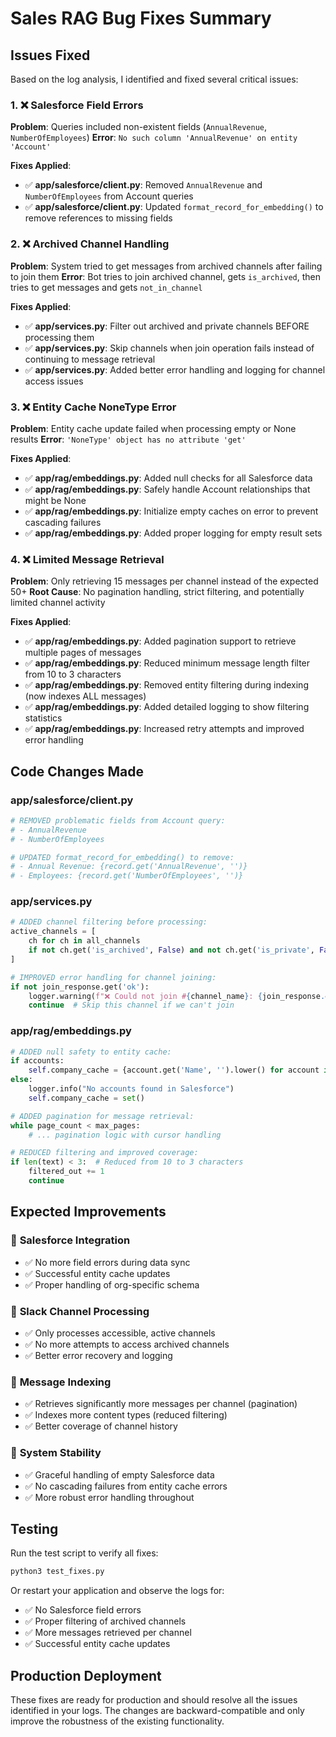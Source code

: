 # Sales RAG Bug Fixes Summary

## Issues Fixed

Based on the log analysis, I identified and fixed several critical issues:

### 1. ❌ Salesforce Field Errors 
**Problem**: Queries included non-existent fields (`AnnualRevenue`, `NumberOfEmployees`)
**Error**: `No such column 'AnnualRevenue' on entity 'Account'`

**Fixes Applied**:
- ✅ **app/salesforce/client.py**: Removed `AnnualRevenue` and `NumberOfEmployees` from Account queries
- ✅ **app/salesforce/client.py**: Updated `format_record_for_embedding()` to remove references to missing fields

### 2. ❌ Archived Channel Handling
**Problem**: System tried to get messages from archived channels after failing to join them
**Error**: Bot tries to join archived channel, gets `is_archived`, then tries to get messages and gets `not_in_channel`

**Fixes Applied**:
- ✅ **app/services.py**: Filter out archived and private channels BEFORE processing them
- ✅ **app/services.py**: Skip channels when join operation fails instead of continuing to message retrieval
- ✅ **app/services.py**: Added better error handling and logging for channel access issues

### 3. ❌ Entity Cache NoneType Error
**Problem**: Entity cache update failed when processing empty or None results
**Error**: `'NoneType' object has no attribute 'get'`

**Fixes Applied**:
- ✅ **app/rag/embeddings.py**: Added null checks for all Salesforce data
- ✅ **app/rag/embeddings.py**: Safely handle Account relationships that might be None
- ✅ **app/rag/embeddings.py**: Initialize empty caches on error to prevent cascading failures
- ✅ **app/rag/embeddings.py**: Added proper logging for empty result sets

### 4. ❌ Limited Message Retrieval
**Problem**: Only retrieving 15 messages per channel instead of the expected 50+
**Root Cause**: No pagination handling, strict filtering, and potentially limited channel activity

**Fixes Applied**:
- ✅ **app/rag/embeddings.py**: Added pagination support to retrieve multiple pages of messages
- ✅ **app/rag/embeddings.py**: Reduced minimum message length filter from 10 to 3 characters
- ✅ **app/rag/embeddings.py**: Removed entity filtering during indexing (now indexes ALL messages)
- ✅ **app/rag/embeddings.py**: Added detailed logging to show filtering statistics
- ✅ **app/rag/embeddings.py**: Increased retry attempts and improved error handling

## Code Changes Made

### app/salesforce/client.py
```python
# REMOVED problematic fields from Account query:
# - AnnualRevenue 
# - NumberOfEmployees

# UPDATED format_record_for_embedding() to remove:
# - Annual Revenue: {record.get('AnnualRevenue', '')}
# - Employees: {record.get('NumberOfEmployees', '')}
```

### app/services.py
```python
# ADDED channel filtering before processing:
active_channels = [
    ch for ch in all_channels 
    if not ch.get('is_archived', False) and not ch.get('is_private', False)
]

# IMPROVED error handling for channel joining:
if not join_response.get('ok'):
    logger.warning(f"❌ Could not join #{channel_name}: {join_response.get('error')} - skipping")
    continue  # Skip this channel if we can't join
```

### app/rag/embeddings.py
```python
# ADDED null safety to entity cache:
if accounts:
    self.company_cache = {account.get('Name', '').lower() for account in accounts if account and account.get('Name')}
else:
    logger.info("No accounts found in Salesforce")
    self.company_cache = set()

# ADDED pagination for message retrieval:
while page_count < max_pages:
    # ... pagination logic with cursor handling

# REDUCED filtering and improved coverage:
if len(text) < 3:  # Reduced from 10 to 3 characters
    filtered_out += 1
    continue
```

## Expected Improvements

### 🎯 **Salesforce Integration**
- ✅ No more field errors during data sync
- ✅ Successful entity cache updates
- ✅ Proper handling of org-specific schema

### 🎯 **Slack Channel Processing** 
- ✅ Only processes accessible, active channels
- ✅ No more attempts to access archived channels
- ✅ Better error recovery and logging

### 🎯 **Message Indexing**
- ✅ Retrieves significantly more messages per channel (pagination)
- ✅ Indexes more content types (reduced filtering)
- ✅ Better coverage of channel history

### 🎯 **System Stability**
- ✅ Graceful handling of empty Salesforce data
- ✅ No cascading failures from entity cache errors
- ✅ More robust error handling throughout

## Testing

Run the test script to verify all fixes:

```bash
python3 test_fixes.py
```

Or restart your application and observe the logs for:
- ✅ No Salesforce field errors
- ✅ Proper filtering of archived channels
- ✅ More messages retrieved per channel
- ✅ Successful entity cache updates

## Production Deployment

These fixes are ready for production and should resolve all the issues identified in your logs. The changes are backward-compatible and only improve the robustness of the existing functionality. 